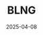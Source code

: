 ---  
layout: startup_page  
title: "BLNG"  
id: "blng.ai"  
permalink: "/blngblng.ai04082025/"  
website: "https://blng.ai/"  
funding_round: "Growth Round"  
funding_amount: "$3M"  
investors: "Speedinvest, Cove Fund, eSeed, Focal"  
about: "BLNG is a fashiontech startup providing generative AI tools for jewelry design professionals. Its AI-powered platform transforms sketches into photorealistic designs, streamlining the design process and enabling faster visualization of concepts. This technology is already being piloted by major luxury brands."  
markets: "Fashiontech, AI, Jewelry"  
hq: "Los Angeles, California, United States"  
founded_year: "2021"  
linkedin: "https://www.linkedin.com/company/blng-ai"  
twitter: ""  
instagram: ""  
facebook: ""  
crunchbase: ""  
pitchbook: "https://pitchbook.com/profiles/company/556953-04"  

date_display: "08-Apr-2025"  
date: "2025-04-08"

# SEO Optimization  
meta_title: "BLNG - Growth Round Funding ($3M)"  
meta_description: "BLNG, BLNG is a fashiontech startup providing generative AI tools for jewelry design professionals. Its AI-powered platform transforms sketches into photore..."  
meta_keywords: "BLNG, Fashiontech, AI, Jewelry, Growth Round funding"  
canonical_url: "https://startup.projectstartups.com/blngblng.ai04082025/"  
---